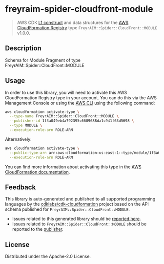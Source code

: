 # freyraim-spider-cloudfront-module

> AWS CDK [L1 construct](https://docs.aws.amazon.com/cdk/latest/guide/constructs.html) and data structures for the [AWS CloudFormation Registry](https://docs.aws.amazon.com/AWSCloudFormation/latest/UserGuide/registry.html) type `FreyrAIM::Spider::CloudFront::MODULE` v1.0.0.

## Description

Schema for Module Fragment of type FreyrAIM::Spider::CloudFront::MODULE

## Usage

In order to use this library, you will need to activate this AWS CloudFormation Registry type in your account. You can do this via the AWS Management Console or using the [AWS CLI](https://aws.amazon.com/cli/) using the following command:

```sh
aws cloudformation activate-type \
  --type-name FreyrAIM::Spider::CloudFront::MODULE \
  --publisher-id 1f3a049eb4a792395c6609688da1c941f63d5698 \
  --type MODULE \
  --execution-role-arn ROLE-ARN
```

Alternatively:

```sh
aws cloudformation activate-type \
  --public-type-arn arn:aws:cloudformation:us-east-1::type/module/1f3a049eb4a792395c6609688da1c941f63d5698/FreyrAIM-Spider-CloudFront-MODULE \
  --execution-role-arn ROLE-ARN
```

You can find more information about activating this type in the [AWS CloudFormation documentation](https://docs.aws.amazon.com/AWSCloudFormation/latest/UserGuide/registry-public.html).

## Feedback

This library is auto-generated and published to all supported programming languages by the [cdklabs/cdk-cloudformation](https://github.com/cdklabs/cdk-cloudformation) project based on the API schema published for `FreyrAIM::Spider::CloudFront::MODULE`.

* Issues related to this generated library should be [reported here](https://github.com/cdklabs/cdk-cloudformation/issues/new?title=Issue+with+%40cdk-cloudformation%2Ffreyraim-spider-cloudfront-module+v1.0.0).
* Issues related to `FreyrAIM::Spider::CloudFront::MODULE` should be reported to the [publisher](undefined).

## License

Distributed under the Apache-2.0 License.
